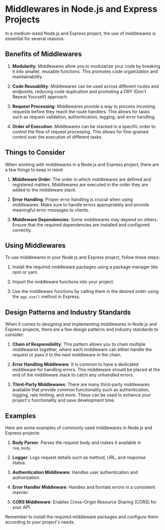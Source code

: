 # Middlewares in Node.js and Express Projects

In a medium-sized Node.js and Express project, the use of middlewares is essential for several reasons.

## Benefits of Middlewares

1. **Modularity**: Middlewares allow you to modularize your code by breaking it into smaller, reusable functions. This promotes code organization and maintainability.

2. **Code Reusability**: Middlewares can be used across different routes and endpoints, reducing code duplication and promoting a DRY (Don't Repeat Yourself) approach.

3. **Request Processing**: Middlewares provide a way to process incoming requests before they reach the route handlers. This allows for tasks such as request validation, authentication, logging, and error handling.

4. **Order of Execution**: Middlewares can be stacked in a specific order to control the flow of request processing. This allows for fine-grained control over the execution of different tasks.

## Things to Consider

When working with middlewares in a Node.js and Express project, there are a few things to keep in mind:

1. **Middleware Order**: The order in which middlewares are defined and registered matters. Middlewares are executed in the order they are added to the middleware stack.

2. **Error Handling**: Proper error handling is crucial when using middlewares. Make sure to handle errors appropriately and provide meaningful error messages to clients.

3. **Middleware Dependencies**: Some middlewares may depend on others. Ensure that the required dependencies are installed and configured correctly.

## Using Middlewares

To use middlewares in your Node.js and Express project, follow these steps:

1. Install the required middleware packages using a package manager like npm or yarn.

2. Import the middleware functions into your project.

3. Use the middleware functions by calling them in the desired order using the `app.use()` method in Express.

## Design Patterns and Industry Standards

When it comes to designing and implementing middlewares in Node.js and Express projects, there are a few design patterns and industry standards to consider:

1. **Chain of Responsibility**: This pattern allows you to chain multiple middlewares together, where each middleware can either handle the request or pass it to the next middleware in the chain.

2. **Error Handling Middleware**: It is common to have a dedicated middleware for handling errors. This middleware should be placed at the end of the middleware stack to catch any unhandled errors.

3. **Third-Party Middlewares**: There are many third-party middlewares available that provide common functionality such as authentication, logging, rate limiting, and more. These can be used to enhance your project's functionality and save development time.

## Examples

Here are some examples of commonly used middlewares in Node.js and Express projects:

1. **Body Parser**: Parses the request body and makes it available in `req.body`.

2. **Logger**: Logs request details such as method, URL, and response status.

3. **Authentication Middleware**: Handles user authentication and authorization.

4. **Error Handler Middleware**: Handles and formats errors in a consistent manner.

5. **CORS Middleware**: Enables Cross-Origin Resource Sharing (CORS) for your API.

Remember to install the required middleware packages and configure them according to your project's needs.
